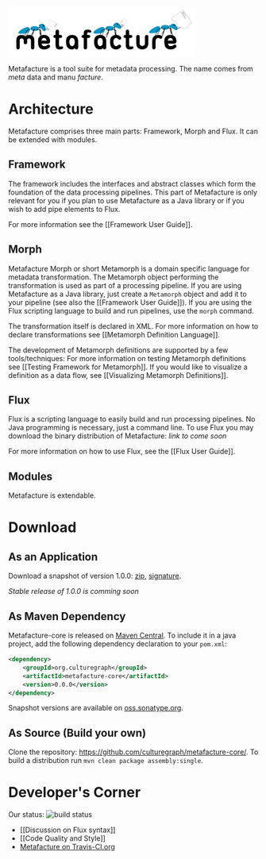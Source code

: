 ![logo](img/metafacture_small.png)

Metafacture is a tool suite for metadata processing. The name comes from _meta_ data and manu _facture_.

# Architecture
Metafacture comprises three main parts: Framework, Morph and Flux. It can be extended with modules.

## Framework
The framework includes the interfaces and abstract classes which form the foundation of the data processing pipelines. This part of Metafacture is only relevant for you if you plan to use Metafacture as a Java library or if you wish to add pipe elements to Flux.

For more information see the [[Framework User Guide]].

## Morph
Metafacture Morph or short Metamorph is a domain specific language for metadata transformation. The Metamorph object performing the transformation is used as part of a processing pipeline. If you are using Metafacture as a Java library, just create a `Metamorph` object and add it to your pipeline (see also the [[Framework User Guide]]). If you are using the Flux scripting language to build and run pipelines, use the `morph` command. 

The transformation itself is declared in XML. For more information on how to declare transformations see [[Metamorph Definition Language]].

The development of Metamorph definitions are supported by a few tools/techniques:
For more information on testing Metamorph definitions see [[Testing Framework for Metamorph]].
If you would like to visualize a definition as a data flow, see [[Visualizing Metamorph Definitions]].


## Flux

Flux is a scripting language to easily build and run processing pipelines. No Java programming is necessary, just a command line. To use Flux you may download the binary distribution of Metafacture:
_link to come soon_

For more information on how to use Flux, see the [[Flux User Guide]].

## Modules

Metafacture is extendable.

# Download

## As an Application

Download a snapshot of version 1.0.0: [zip](http://culturegraph.github.com/distributions/metafacture-core/metafacture-core-1.0.0-SNAPSHOT-bin.zip), [signature](http://culturegraph.github.com/distributions/metafacture-core/metafacture-core-1.0.0-SNAPSHOT-bin.zip.sig). 

_Stable release of 1.0.0 is comming soon_

## As Maven Dependency
Metafacture-core is released on [Maven Central](http://search.maven.org/#search%7Cga%7C1%7Cg%3A%22org.culturegraph%22).
To include it in a java project, add the following dependency declaration to your `pom.xml`:
```xml
<dependency>
    <groupId>org.culturegraph</groupId>
    <artifactId>metafacture-core</artifactId>
    <version>0.0.0</version>
</dependency>
```
Snapshot versions are available on [oss.sonatype.org](https://oss.sonatype.org/index.html#nexus-search;quick~culturegraph).

## As Source (Build your own)

Clone the repository: https://github.com/culturegraph/metafacture-core/.
To build a distribution run `mvn clean package assembly:single`. 

# Developer's Corner 
Our status: ![build status](https://travis-ci.org/culturegraph/metafacture-core.png?branch=master)

* [[Discussion on Flux syntax]]
* [[Code Quality and Style]]
* [Metafacture on Travis-CI.org](https://travis-ci.org/culturegraph/metafacture-core)